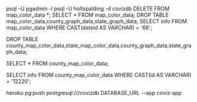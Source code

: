 psql -U pgadmin -l
psql -U holtspalding -d covizdb
DELETE FROM map_color_data *;
SELECT * FROM map_color_data;
DROP TABLE map_color_data,county_graph_data,state_graph_data;
SELECT info FROM map_color_data WHERE CAST(dateid AS VARCHAR) = '66';



DROP TABLE county_map_color_data,state_map_color_data,county_graph_data,state_graph_data;


SELECT * FROM county_map_color_data;


SELECT info FROM county_map_color_data WHERE CAST(id AS VARCHAR) = '12220';


heroku pg:push postgresql:///covizdb DATABASE_URL --app coviz-app
